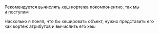 Рекомендуется вычислять хеш кортежа покомпонентно, так мы и поступим

Насколько я понял, что бы хешировать объект, нужно представить его как кортеж атрибутов и вычислить его хеш